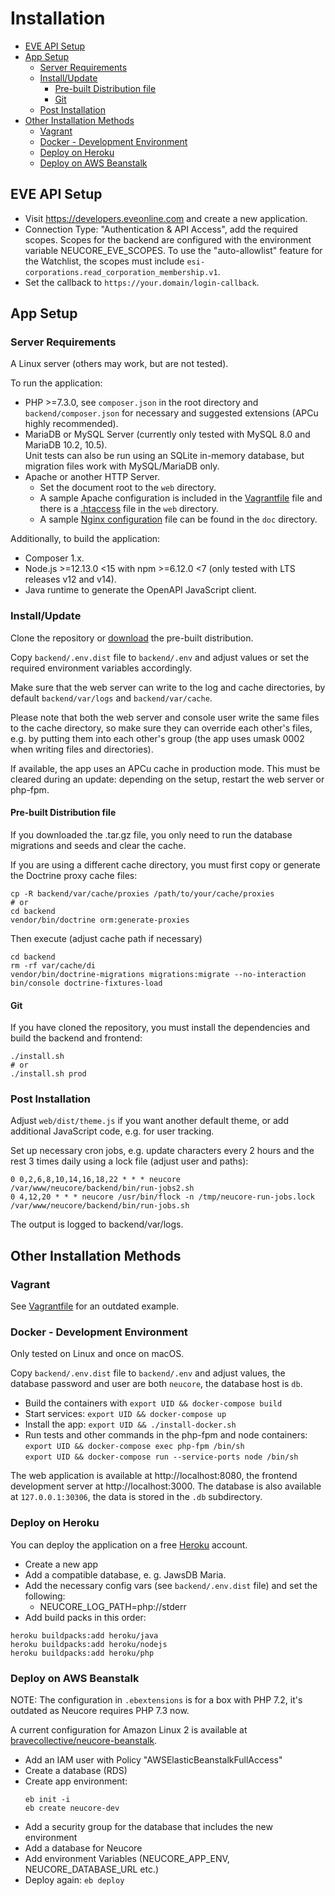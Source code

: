 # Installation

<!-- toc -->

- [EVE API Setup](#eve-api-setup)
- [App Setup](#app-setup)
  * [Server Requirements](#server-requirements)
  * [Install/Update](#installupdate)
    + [Pre-built Distribution file](#pre-built-distribution-file)
    + [Git](#git)
  * [Post Installation](#post-installation)
- [Other Installation Methods](#other-installation-methods)
  * [Vagrant](#vagrant)
  * [Docker - Development Environment](#docker---development-environment)
  * [Deploy on Heroku](#deploy-on-heroku)
  * [Deploy on AWS Beanstalk](#deploy-on-aws-beanstalk)

<!-- tocstop -->

## EVE API Setup

- Visit https://developers.eveonline.com and create a new application.
- Connection Type: "Authentication & API Access", add the required scopes. Scopes for the backend
  are configured with the environment variable NEUCORE_EVE_SCOPES. To use the "auto-allowlist"
  feature for the Watchlist, the scopes must include `esi-corporations.read_corporation_membership.v1`.
- Set the callback to `https://your.domain/login-callback`.

## App Setup

### Server Requirements

A Linux server (others may work, but are not tested).

To run the application:
* PHP >=7.3.0, see `composer.json` in the root directory and `backend/composer.json` for necessary and suggested 
  extensions (APCu highly recommended).
* MariaDB or MySQL Server (currently only tested with MySQL 8.0 and MariaDB 10.2, 10.5).  
  Unit tests can also be run using an SQLite in-memory database, but migration files work with MySQL/MariaDB only.
* Apache or another HTTP Server.
    * Set the document root to the `web` directory.
    * A sample Apache configuration is included in the [Vagrantfile](../Vagrantfile) file and there 
      is a [.htaccess](../web/.htaccess) file in the `web` directory.
    * A sample [Nginx configuration](docker-nginx.conf) file can be found in the `doc` directory.

Additionally, to build the application:
* Composer 1.x.
* Node.js >=12.13.0 <15 with npm >=6.12.0 <7 (only tested with LTS releases v12 and v14).
* Java runtime to generate the OpenAPI JavaScript client.

### Install/Update

Clone the repository or [download](https://github.com/tkhamez/neucore/releases) the pre-built distribution.

Copy `backend/.env.dist` file to `backend/.env` and adjust values or
set the required environment variables accordingly.

Make sure that the web server can write to the log and cache directories, by default 
`backend/var/logs` and `backend/var/cache`.

Please note that both the web server and console user write the same files to the cache directory,
so make sure they can override each other's files, e.g. by putting them into each other's group
(the app uses umask 0002 when writing files and directories).

If available, the app uses an APCu cache in production mode. This must be cleared during an update:
depending on the setup, restart the web server or php-fpm.

#### Pre-built Distribution file

If you downloaded the .tar.gz file, you only need to run the database migrations and seeds and clear the cache.

If you are using a different cache directory, you must first copy or generate the Doctrine proxy cache files:
```
cp -R backend/var/cache/proxies /path/to/your/cache/proxies
# or
cd backend
vendor/bin/doctrine orm:generate-proxies
```

Then execute (adjust cache path if necessary)
```
cd backend
rm -rf var/cache/di
vendor/bin/doctrine-migrations migrations:migrate --no-interaction
bin/console doctrine-fixtures-load
```

#### Git

If you have cloned the repository, you must install the dependencies and build the backend and frontend:
```
./install.sh
# or
./install.sh prod
```

### Post Installation

Adjust `web/dist/theme.js` if you want another default theme, or add additional JavaScript code, e.g. for user tracking.

Set up necessary cron jobs, e.g. update characters every 2 hours and the rest 3 times daily 
using a lock file (adjust user and paths):

```
0 0,2,6,8,10,14,16,18,22 * * * neucore /var/www/neucore/backend/bin/run-jobs2.sh
0 4,12,20 * * * neucore /usr/bin/flock -n /tmp/neucore-run-jobs.lock /var/www/neucore/backend/bin/run-jobs.sh
```

The output is logged to backend/var/logs.

## Other Installation Methods

### Vagrant

See [Vagrantfile](../Vagrantfile) for an outdated example.

### Docker - Development Environment

Only tested on Linux and once on macOS.

Copy `backend/.env.dist` file to `backend/.env` and adjust values, the database password and user are both `neucore`,
the database host is `db`.

- Build the containers with `export UID && docker-compose build`
- Start services: `export UID && docker-compose up`
- Install the app: `export UID && ./install-docker.sh`
- Run tests and other commands in the php-fpm and node containers:  
    `export UID && docker-compose exec php-fpm /bin/sh`  
    `export UID && docker-compose run --service-ports node /bin/sh`

The web application is available at http://localhost:8080, the frontend development server at http://localhost:3000.
The database is also available at `127.0.0.1:30306`, the data is stored in the `.db` subdirectory.

### Deploy on Heroku

You can deploy the application on a free [Heroku](https://www.heroku.com) account.

- Create a new app
- Add a compatible database, e. g. JawsDB Maria.
- Add the necessary config vars (see `backend/.env.dist` file) and set the following:
  - NEUCORE_LOG_PATH=php://stderr
- Add build packs in this order:

```
heroku buildpacks:add heroku/java
heroku buildpacks:add heroku/nodejs
heroku buildpacks:add heroku/php
```

### Deploy on AWS Beanstalk

NOTE: The configuration in `.ebextensions` is for a box with PHP 7.2, it's outdated as Neucore requires PHP 7.3 now.

A current configuration for Amazon Linux 2 is available at 
[bravecollective/neucore-beanstalk](https://github.com/bravecollective/neucore-beanstalk).

- Add an IAM user with Policy "AWSElasticBeanstalkFullAccess"
- Create a database (RDS)
- Create app environment:
    ```
    eb init -i
    eb create neucore-dev
    ```
- Add a security group for the database that includes the new environment
- Add a database for Neucore
- Add environment Variables (NEUCORE_APP_ENV, NEUCORE_DATABASE_URL etc.)
- Deploy again: `eb deploy`
